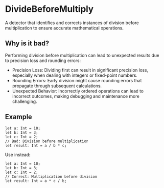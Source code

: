 # DivideBeforeMultiply
A detector that identifies and corrects instances of division before multiplication to
ensure accurate mathematical operations.

## Why is it bad?
Performing division before multiplication can lead to unexpected results due to precision loss and rounding errors:
* Precision Loss: Dividing first can result in significant precision loss, especially when dealing with integers or fixed-point numbers.
* Rounding Errors: Early division might cause rounding errors that propagate through subsequent calculations.
* Unexpected Behavior: Incorrectly ordered operations can lead to incorrect outcomes, making debugging and maintenance more challenging.

## Example
```tact
let a: Int = 10;
let b: Int = 3;
let c: Int = 2;
// Bad: Division before multiplication
let result: Int = a / b * c;
```

Use instead:
```tact
let a: Int = 10;
let b: Int = 3;
let c: Int = 2;
// Correct: Multiplication before division
let result: Int = a * c / b;
```
